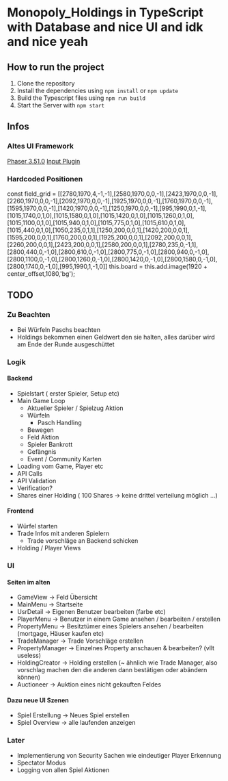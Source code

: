 # Monopoly_Holdings in TypeScript with Database and nice UI and idk and nice yeah

## How to run the project

1. Clone the repository
2. Install the dependencies using `npm install` or `npm update`
3. Build the Typescript files using `npm run build`
4. Start the Server with `npm start`

## Infos

### Altes UI Framework

[Phaser 3.51.0](https://cdn.jsdelivr.net/npm/phaser@3.51.0/dist/phaser-arcade-physics.min.js)
[Input Plugin](https://raw.githubusercontent.com/rexrainbow/phaser3-rex-notes/master/dist/rexinputtextplugin.min.js)

### Hardcoded Positionen

const field_grid = [[2780,1970,4,-1,-1],[2580,1970,0,0,-1],[2423,1970,0,0,-1],[2260,1970,0,0,-1],[2092,1970,0,0,-1],[1925,1970,0,0,-1],[1760,1970,0,0,-1],[1595,1970,0,0,-1],[1420,1970,0,0,-1],[1250,1970,0,0,-1],[995,1990,0,1,-1],[1015,1740,0,1,0],[1015,1580,0,1,0],[1015,1420,0,1,0],[1015,1260,0,1,0],[1015,1100,0,1,0],[1015,940,0,1,0],[1015,775,0,1,0],[1015,610,0,1,0],[1015,440,0,1,0],[1050,235,0,1,1],[1250,200,0,0,1],[1420,200,0,0,1],[1595,200,0,0,1],[1760,200,0,0,1],[1925,200,0,0,1],[2092,200,0,0,1],[2260,200,0,0,1],[2423,200,0,0,1],[2580,200,0,0,1],[2780,235,0,-1,1],[2800,440,0,-1,0],[2800,610,0,-1,0],[2800,775,0,-1,0],[2800,940,0,-1,0],[2800,1100,0,-1,0],[2800,1260,0,-1,0],[2800,1420,0,-1,0],[2800,1580,0,-1,0],[2800,1740,0,-1,0],[995,1990,1,-1,0]]
this.board = this.add.image(1920 + center_offset,1080,'bg');

## TODO

### Zu Beachten

- Bei Würfeln Paschs beachten
- Holdings bekommen einen Geldwert den sie halten, alles darüber wird am Ende der Runde ausgeschüttet

### Logik

#### Backend

- Spielstart ( erster Spieler, Setup etc)
- Main Game Loop
  - Aktueller Spieler / Spielzug Aktion
  - Würfeln
    - Pasch Handling
  - Bewegen
  - Feld Aktion
  - Spieler Bankrott
  - Gefängnis
  - Event / Community Karten
- Loading vom Game, Player etc
- API Calls
- API Validation
- Verification?
- Shares einer Holding ( 100 Shares -> keine drittel verteilung möglich ...)

#### Frontend

- Würfel starten
- Trade Infos mit anderen Spielern
  - Trade vorschläge an Backend schicken
- Holding / Player Views

### UI

#### Seiten im alten

- GameView -> Feld Übersicht
- MainMenu -> Startseite
- UsrDetail -> Eigenen Benutzer bearbeiten (farbe etc)
- PlayerMenu -> Benutzer in einem Game ansehen / bearbeiten / erstellen
- PropertyMenu -> Besitztümer eines Spielers ansehen / bearbeiten (mortgage, Häuser kaufen etc)
- TradeManager -> Trade Vorschläge erstellen
- PropertyManager -> Einzelnes Property anschauen & bearbeiten? (vllt useless)
- HoldingCreator -> Holding erstellen (~ ähnlich wie Trade Manager, also vorschlag machen den die anderen dann bestätigen oder abändern können)
- Auctioneer -> Auktion eines nicht gekauften Feldes

#### Dazu neue UI Szenen

- Spiel Erstellung -> Neues Spiel erstellen
- Spiel Overview -> alle laufenden anzeigen

### Later

- Implementierung von Security Sachen wie eindeutiger Player Erkennung
- Spectator Modus
- Logging von allen Spiel Aktionen